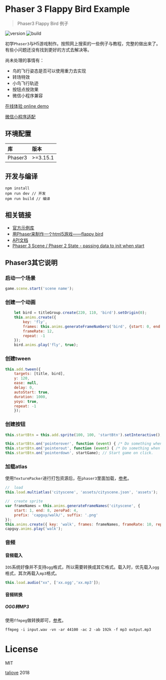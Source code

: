 # Phaser 3 Flappy Bird Example
> Phaser3 Flappy Bird 例子

![version](https://img.shields.io/badge/phaser3--flappy--bird-1.0.0-orange.svg)
![build](https://img.shields.io/badge/build-pass-brightgreen.svg)

初学`Phaser3`与H5游戏制作。按照网上搜索的一些例子与教程，完整的做出来了。有些小问题还没有找到更好的方式去解决等。

尚未处理的事情有：

- 鸟的飞行姿态是否可以使用重力去实现
- 转场特效
- 小鸟飞行轨迹
- 按钮点按效果
- 微信小程序兼容

[在线体验 online demo](https://taliove.github.io/phaser3-flappy-bird/demo/index.html)

[微信小程序适配](https://github.com/taliove/weapp-phaser3-adapter)

## 环境配置

|库|版本|
|:---|:---|
|Phaser3|\>=3.15.1|

## 开发与编译

```
npm install
npm run dev // 开发
npm run build // 编译
```

## 相关链接

* [官方示例库](http://labs.phaser.io/index.html)
* [用Phaser来制作一个html5游戏——flappy bird](https://www.cnblogs.com/2050/p/3790279.html)
* [API文档](https://photonstorm.github.io/phaser3-docs/index.html)
* [Phaser 3 Scene / Phaser 2 State - passing data to init when start](http://www.html5gamedevs.com/topic/36148-phaser-3-scene-phaser-2-state-passing-data-to-init-when-start/)

## Phaser3其它说明

### 启动一个场景

```javascript
game.scene.start('scene name');
```

### 创建一个动画

```javascript
    let bird = titleGroup.create(220, 110, 'bird').setOrigin(0);
    this.anims.create({
        key: 'fly',
        frames: this.anims.generateFrameNumbers('bird', {start: 0, end: 3}),
        frameRate: 12,
        repeat: -1
    });
    bird.anims.play('fly', true);
```

### 创建tween

```javascript
this.add.tween({
    targets: [title, bird],
    y: 120,
    ease: null,
    delay: 0,
    autoStart: true,
    duration: 1000,
    yoyo: true,
    repeat: -1
    });
```

### 创建按钮

```javascript
this.startBtn = this.add.sprite(100, 100, 'startBtn').setInteractive();

this.startBtn.on('pointerover', function (event) { /* Do something when the mouse enters */ });
this.startBtn.on('pointerout', function (event) { /* Do something when the mouse exits. */ });
this.startBtn.on('pointerdown', startGame); // Start game on click.
```

### 加载atlas

使用`TexturePacker`进行打包资源后，在`phaser3`里面加载，[参考](https://www.codeandweb.com/texturepacker/tutorials/how-to-create-sprite-sheets-for-phaser3)。

```javascript
//  load
this.load.multiatlas('cityscene', 'assets/cityscene.json', 'assets');

//  create sprite
var frameNames = this.anims.generateFrameNames('cityscene', {
    start: 1, end: 8, zeroPad: 4,
    prefix: 'capguy/walk/', suffix: '.png'
});
this.anims.create({ key: 'walk', frames: frameNames, frameRate: 10, repeat: -1 });
capguy.anims.play('walk');
```

### 音频

#### 音频载入

`IOS`系统好像并不支持`ogg`格式，所以需要转换成其它格式。载入时，优先载入`ogg`格式，其次再载入`mp3`格式。

```javascript
this.load.audio("xx", ['xx.ogg','xx.mp3']);
```

#### 音频转换

##### OGG转MP3

使用`ffmpeg`做转换即可，[参考](https://stackoverflow.com/questions/3255674/convert-audio-files-to-mp3-using-ffmpeg)。

```
ffmpeg -i input.wav -vn -ar 44100 -ac 2 -ab 192k -f mp3 output.mp3
```

# License

MIT

[taliove](http://www.taliove.com) 2018